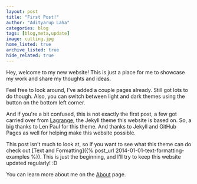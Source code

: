 ```yaml
---
layout: post
title: "First Post!"
author: "Adityarup Laha"
categories: blog
tags: [blog,meta,update]
image: cutting.jpg
home_listed: true
archive_listed: true
hide_related: true
---
```


Hey, welcome to my new website!
This is just a place for me to showcase my work and share my thoughts and ideas.

Feel free to look around, I've added a couple pages already. Still got lots to do though.
Also, you can switch between light and dark themes using the button on the bottom left corner.

And if you're a bit confused, this is not exactly the first post, a few got carried over from [Lagrange](https://lenpaul.github.io/Lagrange/), the Jekyll theme this website is based on. So, a big thanks to Len Paul for this theme. And thanks to Jekyll and GitHub Pages as well for helping make this website possible.

This post isn't much to look at, so if you want to see what this theme can do check out [Text and Formatting]({% post_url 2014-01-01-text-formatting-examples %}). This is just the beginning, and I'll try to keep this website updated regularly! :D

You can learn more about me on the [About](/about) page.
